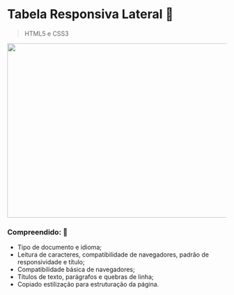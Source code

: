 

# Tabela Responsiva Lateral  :page_facing_up:


> HTML5 e CSS3

<div align="center"> 
  <img src="https://github.com/targino-dev/html-css-fundamentos/assets/107009616/60ea4bf1-5845-4388-9c86-f601a76930db" width="600px" height="400px">
  
</div>


### Compreendido:  🧠
- Tipo de documento e idioma;
- Leitura de caracteres, compatibilidade de navegadores, padrão de responsividade e título;
- Compatibilidade básica de navegadores;
- Títulos de texto, parágrafos e quebras de linha;
- Copiado estilização para estruturação da página.
  




